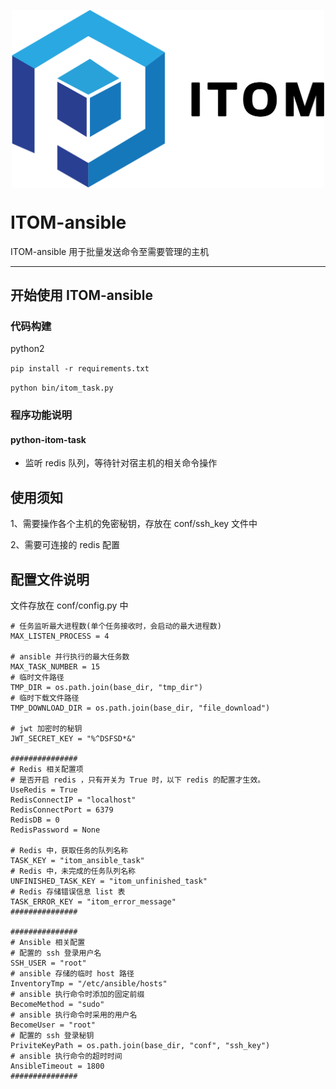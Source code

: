 <p align="center">
    <img src="assets/itom_logo.png" width="500" hegiht="313" align=center>
</p>

# ITOM-ansible

ITOM-ansible 用于批量发送命令至需要管理的主机

----

## 开始使用 ITOM-ansible

### 代码构建

python2

`pip install -r requirements.txt`

`python bin/itom_task.py`

### 程序功能说明

#### python-itom-task

- 监听 redis 队列，等待针对宿主机的相关命令操作

## 使用须知

1、需要操作各个主机的免密秘钥，存放在 conf/ssh_key 文件中

2、需要可连接的 redis 配置

## 配置文件说明

文件存放在 conf/config.py 中

```text
# 任务监听最大进程数(单个任务接收时，会启动的最大进程数)
MAX_LISTEN_PROCESS = 4

# ansible 并行执行的最大任务数
MAX_TASK_NUMBER = 15
# 临时文件路径
TMP_DIR = os.path.join(base_dir, "tmp_dir")
# 临时下载文件路径
TMP_DOWNLOAD_DIR = os.path.join(base_dir, "file_download")

# jwt 加密时的秘钥
JWT_SECRET_KEY = "%^DSFSD*&"

###############
# Redis 相关配置项
# 是否开启 redis ，只有开关为 True 时，以下 redis 的配置才生效。
UseRedis = True
RedisConnectIP = "localhost"
RedisConnectPort = 6379
RedisDB = 0
RedisPassword = None

# Redis 中，获取任务的队列名称
TASK_KEY = "itom_ansible_task"
# Redis 中，未完成的任务队列名称
UNFINISHED_TASK_KEY = "itom_unfinished_task"
# Redis 存储错误信息 list 表
TASK_ERROR_KEY = "itom_error_message"
###############

###############
# Ansible 相关配置
# 配置的 ssh 登录用户名
SSH_USER = "root"
# ansible 存储的临时 host 路径
InventoryTmp = "/etc/ansible/hosts"
# ansible 执行命令时添加的固定前缀
BecomeMethod = "sudo"
# ansible 执行命令时采用的用户名
BecomeUser = "root"
# 配置的 ssh 登录秘钥
PriviteKeyPath = os.path.join(base_dir, "conf", "ssh_key")
# ansible 执行命令的超时时间
AnsibleTimeout = 1800
###############
```